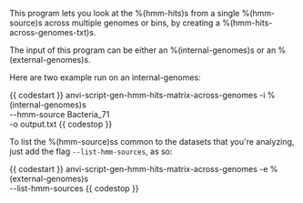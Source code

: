 This program lets you look at the %(hmm-hits)s from a single %(hmm-source)s across multiple genomes or bins, by creating a %(hmm-hits-across-genomes-txt)s.

The input of this program can be either an %(internal-genomes)s or an %(external-genomes)s.

Here are two example run on an internal-genomes:

{{ codestart }}
anvi-script-gen-hmm-hits-matrix-across-genomes -i %(internal-genomes)s \
                                               --hmm-source Bacteria_71 \
                                               -o output.txt
{{ codestop }}

To list the %(hmm-source)ss common to the datasets that you're analyzing, just add the flag `--list-hmm-sources`, as so:

{{ codestart }}
anvi-script-gen-hmm-hits-matrix-across-genomes -e %(external-genomes)s \
                                               --list-hmm-sources
{{ codestop }}
